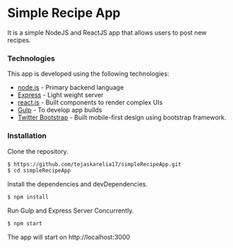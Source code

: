 # Simple Recipe App

It is a simple NodeJS and ReactJS app that allows users to post new recipes.

### Technologies

This app is developed using the following technologies:

* [node.js] - Primary backend language
* [Express] - Light weight server
* [react.js] - Built components to render complex UIs
* [Gulp] - To develop app builds
* [Twitter Bootstrap] - Built mobile-first design using bootstrap framework. 

### Installation

Clone the repository.

```sh
$ https://github.com/tejaskarelia17/simpleRecipeApp.git
$ cd simpleRecipeApp
```
Install the dependencies and devDependencies.

```sh
$ npm install
```
Run Gulp and Express Server Concurrently.

```sh
$ npm start
```
The app will start on http://localhost:3000



   [react.js]: <https://facebook.github.io/react/>
   [node.js]: <http://nodejs.org>
   [Twitter Bootstrap]: <http://twitter.github.com/bootstrap/>
   [express]: <http://expressjs.com>
   [Gulp]: <http://gulpjs.com>
